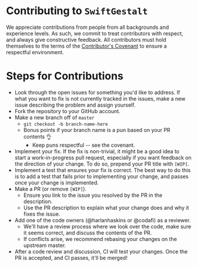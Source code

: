 # Contributing to `SwiftGestalt`

We appreciate contributions from people from all backgrounds and experience
levels.  As such, we commit to treat contributors with respect, and always give
constructive feedback. All contributors must hold themselves to the terms of
the [Contributor's Covenant](CODE_OF_CONDUCT.md) to ensure a respectful
environment.

# Steps for Contributions

- Look through the open issues for something you'd like to address. If what you
  want to fix is not currently tracked in the issues, make a new issue
  describing the problem and assign yourself.
- Fork the repository to your GitHub account.
- Make a new branch off of `master`
  - `git checkout -b branch-name-here`
  - Bonus points if your branch name is a pun based on your PR contents 👌
    - Keep puns respectful -- see the covenant.
- Implement your fix. If the fix is non-trivial, it might be a good idea to
  start a work-in-progress pull request, especially if you want feedback on the
  direction of your change. To do so, prepend your PR title with `[WIP]`.
- Implement a test that ensures your fix is correct. The best way to do this
  is to add a test that fails prior to implementing your change, and passes
  once your change is implemented.
- Make a PR (or remove `[WIP]`).
  - Ensure you link to the issue you resolved by the PR in the description.
  - Use the PR description to explain what your change does and why it fixes
    the issue.
- Add one of the code owners (@harlanhaskins or @codafi) as a reviewer.
  - We'll have a review process where we look over the code, make sure it
    seems correct, and discuss the contents of the PR.
  - If conflicts arise, we recommend rebasing your changes on the upstream
    master.
- After a code review and discussion, CI will test your changes. Once the PR
  is accepted, and CI passes, it'll be merged!
